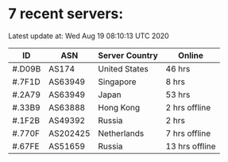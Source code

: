 # 7 recent servers:

Latest update at: Wed Aug 19 08:10:13 UTC 2020

| ID | ASN | Server Country | Online |
| -- | --- | -------------- | ------ |
| #.D09B | AS174 | United States | 46 hrs |
| #.7F1D | AS63949 | Singapore | 8 hrs |
| #.2A79 | AS63949 | Japan | 53 hrs |
| #.33B9 | AS63888 | Hong Kong | 2 hrs offline |
| #.1F2B | AS49392 | Russia | 2 hrs |
| #.770F | AS202425 | Netherlands | 7 hrs offline |
| #.67FE | AS51659 | Russia | 13 hrs offline |

